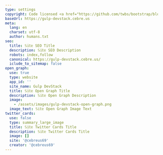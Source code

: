 ```yaml
---
type: settings
copyright: Code licensed <a href="https://github.com/twbs/bootstrap/blob/main/LICENSE" target="_blank" rel="license noopener">MIT</a>
baseUrl: https://gulp-devstack.cebre.us
meta:
  lang: en
  charset: utf-8
  author: humans.txt
seo:
  title: 𝕊𝕚𝕥𝕖 SEO Title
  description: 𝕊𝕚𝕥𝕖 SEO Description
  robots: index,follow
  canonical: https://gulp-devstack.cebre.us/
  iclude_to_sitemap: false
open_graph:
  use: true
  type: website
  app_id: ''
  site_name: Gulp DevStack
  title: 𝕊𝕚𝕥𝕖 Open Graph Title
  description: 𝕊𝕚𝕥𝕖 Open Graph Description
  image:
    - /assets/images/gulp-devstack-open-graph.png
  image_text: 𝕊𝕚𝕥𝕖 Open Graph Image Text
twitter_cards:
  use: false
  type: summary_large_image
  title: 𝕊𝕚𝕥𝕖 Twitter Cards Title
  description: 𝕊𝕚𝕥𝕖 Twitter Cards Title
  image: []    
  site: '@cebreus69'
  creator: '@cebreus69'
---
```


